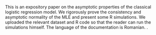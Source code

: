 This is an expository paper on the asymptotic properties of the classical logistic regression model. We rigorously prove the consistency and asymptotic normality of the MLE and present some R simulations. We uploaded the relevant dataset and R code so that the reader can run the simulations himself. The language of the documentation is Romanian.
.
